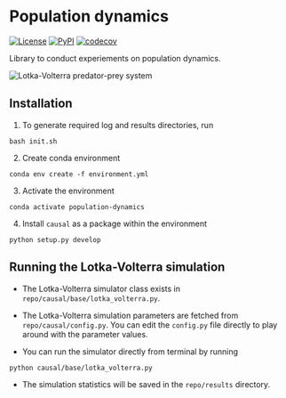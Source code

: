 # Population dynamics

[![License](https://img.shields.io/pypi/l/causal-inference-population-dynamics.svg?color=green)](https://github.com/artificial-life-lab/population-dynamics/raw/master/LICENSE)
[![PyPI](https://img.shields.io/pypi/v/causal-inference-population-dynamics.svg?color=green)](https://pypi.org/project/causal-inference-population-dynamics)
[![codecov](https://codecov.io/gh/artificial-life-lab/population-dynamics/branch/master/graph/badge.svg?token=3SHJIARPOG)](https://codecov.io/gh/artificial-life-lab/population-dynamics)

Library to conduct experiements on population dynamics.

![Lotka-Volterra predator-prey system](docs/graphics/predator_prey.png)

## Installation

1. To generate required log and results directories, run

```(bash)
bash init.sh
```

2. Create conda environment

```(bash)
conda env create -f environment.yml
```

3. Activate the environment

```(bash)
conda activate population-dynamics
```

4. Install `causal` as a package within the environment

```(bash)
python setup.py develop
```

## Running the Lotka-Volterra simulation

- The Lotka-Volterra simulator class exists in `repo/causal/base/lotka_volterra.py`.
- The Lotka-Volterra simulation parameters are fetched from `repo/causal/config.py`.
You can edit the `config.py` file directly to play around with the parameter values.

- You can run the simulator directly from terminal by running

```(bash)
python causal/base/lotka_volterra.py
```

- The simulation statistics will be saved in the `repo/results` directory.
